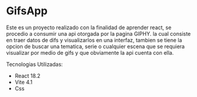 # GifsApp


Este es un proyecto realizado con la finalidad de aprender react, se procedio a consumir una api otorgada por la pagina GIPHY. la cual consiste en traer datos de difs y visualizarlos en una interfaz, tambien se tiene la opcion de buscar una tematica, serie o cualquier escena que se requiera visualizar por medio de gifs y  que obviamente la api cuenta con ella.

Tecnologias Utilizadas:

- React 18.2
- Vite 4.1
- Css
